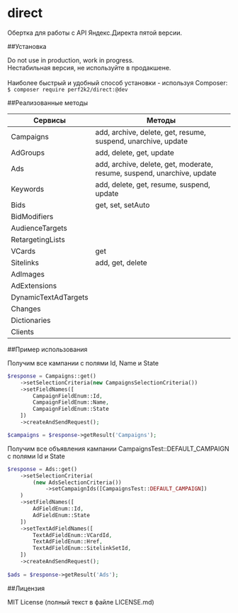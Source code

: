 # direct

Обертка для работы с API Яндекс.Директа пятой версии.

##Установка

Do not use in production, work in progress.<br/>
Нестабильная версия, не используйте в продакшене.<br/><br/>
Наиболее быстрый и удобный способ установки - используя Composer:
`$ composer require perf2k2/direct:@dev`

##Реализованные методы

Сервисы | Методы 
--- | ---
Campaigns|add, archive, delete, get, resume, suspend, unarchive, update
AdGroups|add, delete, get, update
Ads|add, archive, delete, get, moderate, resume, suspend, unarchive, update
Keywords|add, delete, get, resume, suspend, update
Bids|get, set, setAuto
BidModifiers|
AudienceTargets|
RetargetingLists|
VCards|get
Sitelinks|add, get, delete
AdImages|
AdExtensions|
DynamicTextAdTargets|
Changes|
Dictionaries|
Clients|

##Пример использования

Получим все кампании с полями Id, Name и State
```php
$response = Campaigns::get()
    ->setSelectionCriteria(new CampaignsSelectionCriteria())
    ->setFieldNames([
        CampaignFieldEnum::Id,
        CampaignFieldEnum::Name,
        CampaignFieldEnum::State
    ])
    ->createAndSendRequest();

$campaigns = $response->getResult('Campaigns');
```

Получим все объявления кампании CampaignsTest::DEFAULT_CAMPAIGN с полями Id и State
```php
$response = Ads::get()
    ->setSelectionCriteria(
        (new AdsSelectionCriteria())
            ->setCampaignIds([CampaignsTest::DEFAULT_CAMPAIGN])
    )
    ->setFieldNames([
        AdFieldEnum::Id,
        AdFieldEnum::State
    ])
    ->setTextAdFieldNames([
        TextAdFieldEnum::VCardId,
        TextAdFieldEnum::Href,
        TextAdFieldEnum::SitelinkSetId,
    ])
    ->createAndSendRequest();
        
$ads = $response->getResult('Ads');
```

##Лицензия

MIT License (полный текст в файле LICENSE.md)